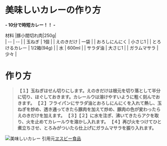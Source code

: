 # 美味しいカレーの作り方

**- 10分で時短カレー！！ -**

材料
|豚小間切れ肉|250g|                 
| -- | -- |
| 玉ねぎ | 1個 |
| えのきだけ | 一袋 |
| おろしにんにく | 小さじ1 |
| とろけるカレー | 1/2箱(94g) |
| 水 | 600ml |
| サラダ油 | 大さじ1 |
| ガラムマサラ | 少々 |


# 作り方
>**【１】玉ねぎはせん切りにします。えのきだけは根元を切り落として半分に切り、ほぐしておきます。カレールウは溶けやすいように粗く刻んでおきます。
【２】フライパンにサラダ油とおろしにんにくを入れて熱し、玉ねぎを炒め、透き通ってきたら豚肉を加えて炒め、豚肉の色が変わったらえのきだけを加えます。
【３】【２】に水を注ぎ、沸いてきたらアクを取り、火を止めてカレールウを溶かし入れます。
【４】再び火をつけてひと煮立ちさせ、とろみがついたら仕上げにガラムマサラを振り入れます。**

![美味しいカレー](image/kare-.jpg)
引用元[ヱスビー食品](https://www.sbfoods.co.jp/recipe/detail/04171.html)
